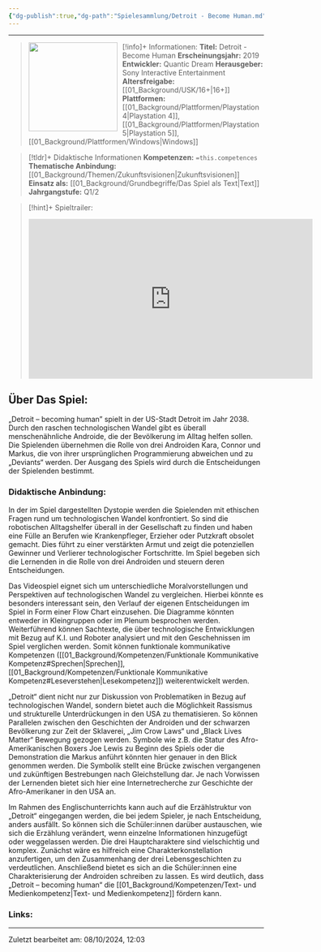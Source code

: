 ```yaml
---
{"dg-publish":true,"dg-path":"Spielesammlung/Detroit - Become Human.md","permalink":"/spielesammlung/detroit-become-human/","noteIcon":"1"}
---
```


---
>[!info]+ Informationen:
><img src="https://static.wikia.nocookie.net/detroit-become-human/images/7/72/Detroit_Become_Human_Cover_001.jpg/revision/latest/scale-to-width-down/1200?cb=20190320202942" style="float:left;height:175px;padding-right:10px">**Titel:** Detroit - Become Human
>**Erscheinungsjahr:** 2019
>**Entwickler:** Quantic Dream
>**Herausgeber:** Sony Interactive Entertainment
>**Altersfreigabe:** [[01_Background/USK/16+\|16+]]
>**Plattformen:** [[01_Background/Plattformen/Playstation 4\|Playstation 4]],[[01_Background/Plattformen/Playstation 5\|Playstation 5]],[[01_Background/Plattformen/Windows\|Windows]]

>[!tldr]+ Didaktische Informationen
>**Kompetenzen:** `=this.competences`
>**Thematische Anbindung:** [[01_Background/Themen/Zukunftsvisionen\|Zukunftsvisionen]]
>**Einsatz als:** [[01_Background/Grundbegriffe/Das Spiel als Text\|Text]]
>**Jahrgangstufe:** Q1/2

>[!hint]+ Spieltrailer:
><iframe width="560" height="315" src="https://www.youtube.com/embed/8KCDR8cMer8?si=ZX5_bCM__tSN0ToD" title="YouTube video player" frameborder="0" allow="accelerometer; autoplay; clipboard-write; encrypted-media; gyroscope; picture-in-picture; web-share" referrerpolicy="strict-origin-when-cross-origin" allowfullscreen></iframe>


## Über Das Spiel:
„Detroit – becoming human” spielt in der US-Stadt Detroit im Jahr 2038. Durch den raschen technologischen Wandel gibt es überall menschenähnliche Androide, die der Bevölkerung im Alltag helfen sollen. Die Spielenden übernehmen die Rolle von drei Androiden Kara, Connor und Markus, die von ihrer ursprünglichen Programmierung abweichen und zu „Deviants“ werden. Der Ausgang des Spiels wird durch die Entscheidungen der Spielenden bestimmt.
### Didaktische Anbindung:
In der im Spiel dargestellten Dystopie werden die Spielenden mit ethischen Fragen rund um technologischen Wandel konfrontiert. So sind die robotischen Alltagshelfer überall in der Gesellschaft zu finden und haben eine Fülle an Berufen wie Krankenpfleger, Erzieher oder Putzkraft obsolet gemacht. Dies führt zu einer verstärkten Armut und zeigt die potenziellen Gewinner und Verlierer technologischer Fortschritte. Im Spiel begeben sich die Lernenden in die Rolle von drei Androiden und steuern deren Entscheidungen.

Das Videospiel eignet sich um unterschiedliche Moralvorstellungen und Perspektiven auf technologischen Wandel zu vergleichen. Hierbei könnte es besonders interessant sein, den Verlauf der eigenen Entscheidungen im Spiel in Form einer Flow Chart einzusehen. Die Diagramme könnten entweder in Kleingruppen oder im Plenum besprochen werden. 
Weiterführend können Sachtexte, die über technologische Entwicklungen mit Bezug auf K.I. und Roboter analysiert und mit den Geschehnissen im Spiel verglichen werden. Somit können  funktionale kommunikative Kompetenzen ([[01_Background/Kompetenzen/Funktionale Kommunikative Kompetenz#Sprechen\|Sprechen]],
[[01_Background/Kompetenzen/Funktionale Kommunikative Kompetenz#Leseverstehen\|Lesekompetenz]]) weiterentwickelt werden.

„Detroit“ dient nicht nur zur Diskussion von Problematiken in Bezug auf technologischen Wandel, sondern bietet auch die Möglichkeit Rassismus und strukturelle Unterdrückungen in den USA zu thematisieren. So können Parallelen zwischen den Geschichten der Androiden und der schwarzen Bevölkerung zur Zeit der Sklaverei, „Jim Crow Laws“ und „Black Lives Matter“ Bewegung gezogen werden. Symbole wie z.B. die Statur des Afro-Amerikanischen Boxers Joe Lewis zu Beginn des Spiels oder die Demonstration die Markus anführt könnten hier genauer in den Blick genommen werden. Die Symbolik stellt eine Brücke zwischen vergangenen und zukünftigen Bestrebungen nach Gleichstellung dar. Je nach Vorwissen der Lernenden bietet sich hier eine Internetrecherche zur Geschichte der Afro-Amerikaner in den USA an.

Im Rahmen des Englischunterrichts kann auch auf die Erzählstruktur von „Detroit“ eingegangen werden, die bei jedem Spieler, je nach Entscheidung, anders ausfällt. So können sich die Schüler:innen darüber austauschen, wie sich die Erzählung verändert, wenn einzelne Informationen hinzugefügt oder weggelassen werden.
Die drei Hauptcharaktere sind vielschichtig und komplex. Zunächst wäre es hilfreich eine Charakterkonstellation anzufertigen, um den Zusammenhang der drei Lebensgeschichten zu verdeutlichen. Anschließend bietet es sich an die Schüler:innen eine Charakterisierung der Androiden schreiben zu lassen. Es wird deutlich, dass „Detroit – becoming human“ die [[01_Background/Kompetenzen/Text- und Medienkompetenz\|Text- und Medienkompetenz]] fördern kann.
### Links:

---
Zuletzt bearbeitet am: 08/10/2024, 12:03